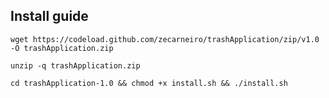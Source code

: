 ## Install guide

```
wget https://codeload.github.com/zecarneiro/trashApplication/zip/v1.0 -O trashApplication.zip
```
```
unzip -q trashApplication.zip
```
```
cd trashApplication-1.0 && chmod +x install.sh && ./install.sh
```
